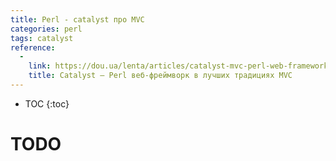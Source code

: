 ```yaml
---
title: Perl - catalyst про MVC
categories: perl
tags: catalyst
reference:
  -
    link: https://dou.ua/lenta/articles/catalyst-mvc-perl-web-framework/
    title: Catalyst — Perl веб-фреймворк в лучших традициях MVC
---
```


* TOC 
{:toc}

# TODO
